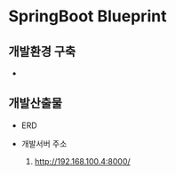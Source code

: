 # SpringBoot Blueprint

## 개발환경 구축
 * 

## 개발산출물
 * ERD

 * 개발서버 주소
    1) http://192.168.100.4:8000/
